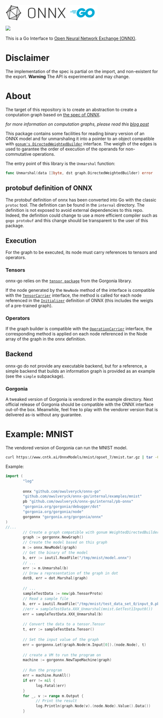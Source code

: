 ![ONNX Logo](vignettes/imgs/ONNX_logo_main.png) ![Go Logo](vignettes/imgs/Go-Logo_Blue.png)

[![](https://godoc.org/github.com/owulveryck/onnx-go?status.svg)](http://godoc.org/github.com/owulveryck/onnx-go)

This is a Go Interface to [Open Neural Network Exchange (ONNX)](https://onnx.ai/).

# Disclaimer

The implementation of the spec is partial on the import, and non-existent for the export.
**Warning** The API is experimental and may change.

# About

The target of this repository is to create an abstraction to create a conputation graph based on [the spec of ONNX](https://github.com/onnx/onnx/blob/master/docs/IR.md).

_for more information on computation graphs, please read this [blog post](http://gopherdata.io/post/deeplearning_in_go_part_1/)_

This package contains some facilities for reading binary version of an ONNX model and for unmarshaling it into a pointer to 
an object compatible with [`gonum's DirectedWeightedBuilder`](https://godoc.org/gonum.org/v1/gonum/graph#DirectedWeightedBuilder) interface.
The weigth of the edges is used to garantee the order of execution of the operands for non-commutative operations.

The entry point of this library is the `Unmarshal` function:

```go 
func Unmarshal(data []byte, dst graph.DirectedWeightedBuilder) error
```

## protobuf definition of ONNX

The protobuf definition of onnx has been converted into Go with the classic `protoc` tool. The definition can be found in the `internal` directory.
The definition is not exposed to avoid external dependencies to this repo. Indeed, the definition could change to use a more efficient compiler such
as `gogo protobuf` and this change should be transparent to the user of this package.

## Execution

For the graph to be executed, its node must carry references to tensors and operators.

### Tensors

onnx-go relies on the [`tensor package`](https://godoc.org/gorgonia.org/tensor) from the Gorgonia library.

If the node generated by the `NewNode` method of the interface is compatible with the [`TensorCarrier`](https://godoc.org/github.com/owulveryck/onnx-go#TensorCarrier)
interface, the method is called for each node referenced in the
[`Initializer`](https://github.com/onnx/onnx/blob/master/docs/IR.md) definition of ONNX (this includes the weigts of a pre-trained graph).

### Operators

If the graph builder is compatible with the [`OperationCarrier`](https://godoc.org/github.com/owulveryck/onnx-go#OperationCarrier) interface, the corresponding method is applied on each node referenced in the Node array of the graph in the onnx definition.

## Backend

onnx-go do not provide any executable backend, but for a reference, a simple backend that builds an information graph is provided as an example (see the `simple` subpackage).

### Gorgonia

A tweaked version of Gorgonia is vendored in the example directory. Next official release of Gorgonia should be compatible with the ONNX interface out-of-the box. Meanwhile, feel free to play
with the vendorer version that is delivered as-is without any guarantee.

# Example: MNIST

The vendored version of Gorgonia can run the MNIST model.

```sh
curl https://www.cntk.ai/OnnxModels/mnist/opset_7/mnist.tar.gz | tar -C /tmp -xzvf -
```

Example:

```go
import (
        "log"

        onnx "github.com/owulveryck/onnx-go"
        "github.com/owulveryck/onnx-go/internal/examples/mnist"
        pb "github.com/owulveryck/onnx-go/internal/pb-onnx"
        "gorgonia.org/gorgonia/debugger/dot"
        "gorgonia.org/gorgonia/node"
        gorgonnx "gorgonia.org/gorgonia/onnx"
)
//...
        // Create a graph compatible with gonum WeightedDirectedBuilder
        graph := gorgonnx.NewGraph()
        // Create the model based on this graph
        m := onnx.NewModel(graph)
        // Get the binary of the model
        b, err := ioutil.ReadFile("/tmp/mnist/model.onnx")
        // ...
        err := m.Unmarshal(b)
        // Draw a representation of the graph in dot
        dotB, err = dot.Marshal(graph)

        // ... 
        sampleTestData := new(pb.TensorProto)
        // Read a sample file
        b, err = ioutil.ReadFile("/tmp/mnist/test_data_set_0/input_0.pb")
        //err = sampleTestData.XXX_Unmarshal(mnist.GetTest1Input0())
        err = sampleTestData.XXX_Unmarshal(b)
        
        // Convert the data to a tensor.Tensor
        t, err := sampleTestData.Tensor()

        // Set the input value of the graph
        err = gorgonnx.Let(graph.Node(m.Input[0]).(node.Node), t)

        // create a VM to run the program on
        machine := gorgonnx.NewTapeMachine(graph)

        // Run the program
        err = machine.RunAll()
        if err != nil {
              log.Fatal(err)
        }
        for _, v := range m.Output {
              // Print the result
              log.Println(graph.Node(v).(node.Node).Value().Data())
        }
```
